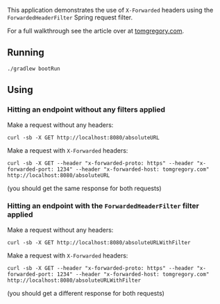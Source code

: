 This application demonstrates the use of `X-Forwarded` headers using the `ForwardedHeaderFilter` Spring request filter. 

For a full walkthrough see the article over at [tomgregory.com](https://tomgregory.com/spring-boot-behind-a-load-balancer-using-the-x-forwarded-headers).

## Running

`./gradlew bootRun`

## Using

### Hitting an endpoint without any filters applied

Make a request without any headers:

`curl -sb -X GET http://localhost:8080/absoluteURL`

Make a request with `X-Forwarded` headers:

`curl -sb -X GET --header "x-forwarded-proto: https" --header "x-forwarded-port: 1234" --header "x-forwarded-host: tomgregory.com" http://localhost:8080/absoluteURL`

(you should get the same response for both requests)

### Hitting an endpoint with the `ForwardedHeaderFilter` filter applied

Make a request without any headers:

`curl -sb -X GET http://localhost:8080/absoluteURLWithFilter`

Make a request with `X-Forwarded` headers:

`curl -sb -X GET --header "x-forwarded-proto: https" --header "x-forwarded-port: 1234" --header "x-forwarded-host: tomgregory.com" http://localhost:8080/absoluteURLWithFilter`

(you should get a different response for both requests)